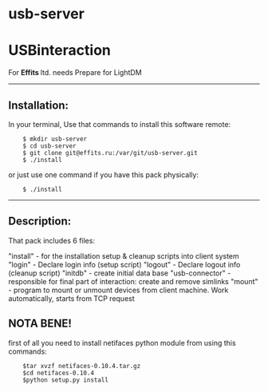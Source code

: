 # usb-server

<t> USBinteraction </t>
=======

For <b> Effits </b> ltd. needs
Prepare for LightDM

------
Installation:
------
In your terminal,
Use that commands to install this software remote: 
```
    $ mkdir usb-server
    $ cd usb-server
    $ git clone git@effits.ru:/var/git/usb-server.git
    $ ./install
```
or just use one command if you have this pack physically:
```
	$ ./install
```

------
Description:
------
That pack includes 6 files:

"install" - for the installation setup & cleanup scripts into client system
"login" - Declare login info (setup script)
"logout" - Declare logout info (cleanup script)
"initdb" - create initial data base
"usb-connector" - responsible for final part of interaction: create and remove simlinks
"mount" - program to mount or unmount devices from client machine. Work automatically, starts from TCP request

NOTA BENE!
-----
first of all you need to install netifaces python module from using this commands:
```
	$tar xvzf netifaces-0.10.4.tar.gz
	$cd netifaces-0.10.4
	$python setup.py install
```
